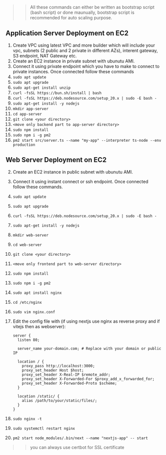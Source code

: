 >> All these commands can either be written as bootstrap script (bash script) or done maunually, bootstrap script is recommended for auto scaling purpose.
## Application Server Deployment on EC2
1. Create VPC using latest VPC and more builder which will include your vpc, subnets (2 public and 2 private in different AZs), interent gateway, S3 endpoint, NAT Gateway etc.
2. Create an EC2 instance in private subnet with ubunutu AMI.
3. Connect it using private endpoint which you have to make to connect to private instances. Once connected follow these commands
1. `sudo apt update`
2. `sudo apt upgrade`
3. `sudo apt-get install unzip`
4. `curl -fsSL https://bun.sh/install | bash`
5. `curl -fsSL https://deb.nodesource.com/setup_20.x | sudo -E bash -`
6. `sudo apt-get install -y nodejs`
7. `mkdir app-server`
8. `cd app-server`
9. `git clone <your directory>`
10. `<move only backend part to app-server directory>`
11. `sudo npm install`
12. `sudo npm i -g pm2`
13. `pm2 start src/server.ts --name "my-app" --interpreter ts-node --env production`

## Web Server Deployment on EC2
2. Create an EC2 instance in public subnet with ubunutu AMI.
3. Connect it using instant connect or ssh endpoint. Once connected follow these commands.

1. `sudo apt update`
2. `sudo apt upgrade`
3. `curl -fsSL https://deb.nodesource.com/setup_20.x | sudo -E bash -`
4. `sudo apt-get install -y nodejs`
5. `mkdir web-server`
6. `cd web-server`
7. `git clone <your directory>`
8. `<move only frontend part to web-server directory>`
9. `sudo npm install`
10. `sudo npm i -g pm2`
11. `sudo apt install nginx`
12. `cd /etc/nginx`
13. `sudo vim nginx.conf`
14. Edit the config file with (if using nextjs use nginx as reverse proxy and if vitejs then as webserver):
    ```nginx
    server {
      listen 80;

      server_name your-domain.com; # Replace with your domain or public IP

      location / {
        proxy_pass http://localhost:3000;
        proxy_set_header Host $host;
        proxy_set_header X-Real-IP $remote_addr;
        proxy_set_header X-Forwarded-For $proxy_add_x_forwarded_for;
        proxy_set_header X-Forwarded-Proto $scheme;
      }

      location /static/ {
        alias /path/to/your/static/files/;
      }
    }
    ```
15. `sudo nginx -t`
16. `sudo systemctl restart nginx`
17. `pm2 start node_modules/.bin/next --name "nextjs-app" -- start`


>> you can always use certbot for SSL certificate